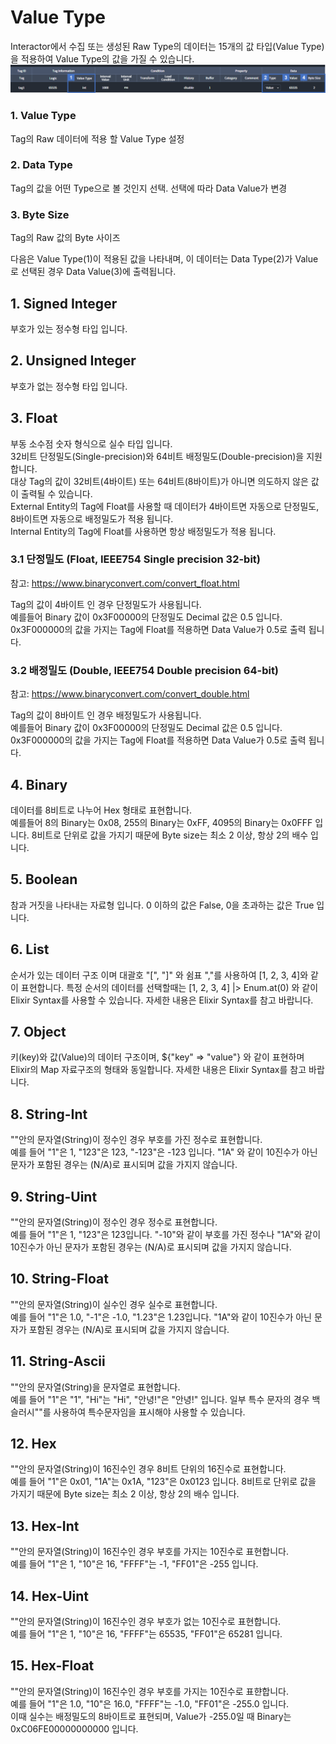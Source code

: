 # Value Type

Interactor에서 수집 또는 생성된 Raw Type의 데이터는 15개의 값 타입(Value Type)을 적용하여 Value Type의 값을 가질 수 있습니다.
![img](../../img/details/valuetype.png)
### 1. Value Type
Tag의 Raw 데이터에 적용 할 Value Type 설정
### 2. Data Type
Tag의 값을 어떤 Type으로 볼 것인지 선택. 선택에 따라 Data Value가 변경
### 3. Byte Size
Tag의 Raw 값의 Byte 사이즈

다음은 Value Type(1)이 적용된 값을 나타내며, 이 데이터는 Data Type(2)가 Value로 선택된 경우 Data Value(3)에 출력됩니다.

## 1. Signed Integer
부호가 있는 정수형 타입 입니다.

## 2. Unsigned Integer
부호가 없는 정수형 타입 입니다.

## 3. Float
부동 소수점 숫자 형식으로 실수 타입 입니다.  
32비트 단정밀도(Single-precision)와 64비트 배정밀도(Double-precision)을 지원합니다.  
대상 Tag의 값이 32비트(4바이트) 또는 64비트(8바이트)가 아니면 의도하지 않은 값이 출력될 수 있습니다.  
External Entity의 Tag에 Float를 사용할 때 데이터가 4바이트면 자동으로 단정밀도, 8바이트면 자동으로 배정밀도가 적용 됩니다.  
Internal Entity의 Tag에 Float를 사용하면 항상 배정밀도가 적용 됩니다.  

### 3.1 단정밀도 (Float, IEEE754 Single precision 32-bit)
참고: <https://www.binaryconvert.com/convert_float.html>

Tag의 값이 4바이트 인 경우 단정밀도가 사용됩니다.  
예를들어 Binary 값이 0x3F00000의 단정밀도 Decimal 값은 0.5 입니다. 0x3F000000의 값을 가지는 Tag에 Float를 적용하면 Data Value가 0.5로 출력 됩니다.  

### 3.2 배정밀도 (Double, IEEE754 Double precision 64-bit)
참고: <https://www.binaryconvert.com/convert_double.html>

Tag의 값이 8바이트 인 경우 배정밀도가 사용됩니다.  
예를들어 Binary 값이 0x3F00000의 단정밀도 Decimal 값은 0.5 입니다. 0x3F000000의 값을 가지는 Tag에 Float를 적용하면 Data Value가 0.5로 출력 됩니다.  


## 4. Binary
데이터를 8비트로 나누어 Hex 형태로 표현합니다.  
예를들어 8의 Binary는 0x08, 255의 Binary는 0xFF, 4095의 Binary는 0x0FFF 입니다.
8비트로 단위로 값을 가지기 때문에 Byte size는 최소 2 이상, 항상 2의 배수 입니다.

## 5. Boolean
참과 거짓을 나타내는 자료형 입니다. 
0 이하의 값은 False, 0을 초과하는 값은 True 입니다.

## 6. List
순서가 있는 데이터 구조 이며 대괄호 "[", "]" 와 쉼표 ","를 사용하여 [1, 2, 3, 4]와 같이 표현합니다. 특정 순서의 데이터를 선택할때는 [1, 2, 3, 4] |> Enum.at(0) 와 같이 Elixir Syntax를 사용할 수 있습니다. 자세한 내용은 Elixir Syntax를 참고 바랍니다.  


## 7. Object
키(key)와 값(Value)의 데이터 구조이며, ${"key" => "value"} 와 같이 표현하며 Elixir의 Map 자료구조의 형태와 동일합니다. 자세한 내용은 Elixir Syntax를 참고 바랍니다.  


## 8. String-Int
""안의 문자열(String)이 정수인 경우 부호를 가진 정수로 표현합니다.  
예를 들어 "1"은 1, "123"은 123, "-123"은 -123 입니다. "1A" 와 같이 10진수가 아닌 문자가 포함된 경우는 (N/A)로 표시되며 값을 가지지 않습니다.  

## 9. String-Uint
""안의 문자열(String)이 정수인 경우 정수로 표현합니다.  
예를 들어 "1"은 1, "123"은 123입니다. "-10"와 같이 부호를 가진 정수나 "1A"와 같이 10진수가 아닌 문자가 포함된 경우는 (N/A)로 표시되며 값을 가지지 않습니다.  

## 10. String-Float
""안의 문자열(String)이 실수인 경우 실수로 표현합니다.  
예를 들어 "1"은 1.0, "-1"은 -1.0, "1.23"은 1.23입니다. "1A"와 같이 10진수가 아닌 문자가 포함된 경우는 (N/A)로 표시되며 값을 가지지 않습니다.

## 11. String-Ascii
""안의 문자열(String)을 문자열로 표현합니다.  
예를 들어 "1"은 "1", "Hi"는 "Hi", "안녕!"은 "안녕!" 입니다. 일부 특수 문자의 경우 백슬러시"\"를 사용하여 특수문자임을 표시해야 사용할 수 있습니다.  

## 12. Hex
""안의 문자열(String)이 16진수인 경우 8비트 단위의 16진수로 표현합니다.  
예를 들어 "1"은 0x01, "1A"는 0x1A, "123"은 0x0123 입니다. 
8비트로 단위로 값을 가지기 때문에 Byte size는 최소 2 이상, 항상 2의 배수 입니다.

## 13. Hex-Int
""안의 문자열(String)이 16진수인 경우 부호를 가지는 10진수로 표현합니다.  
예를 들어 "1"은 1, "10"은 16, "FFFF"는 -1, "FF01"은 -255 입니다.

## 14. Hex-Uint
""안의 문자열(String)이 16진수인 경우 부호가 없는 10진수로 표현합니다.  
예를 들어 "1"은 1, "10"은 16, "FFFF"는 65535, "FF01"은 65281 입니다.

## 15. Hex-Float
""안의 문자열(String)이 16진수인 경우 부호를 가지는 10진수로 표햔합니다.  
예를 들어 "1"은 1.0, "10"은 16.0, "FFFF"는 -1.0, "FF01"은 -255.0 입니다.  
이때 실수는 배정밀도의 8바이트로 표현되며,  Value가 -255.0일 때 Binary는 0xC06FE00000000000 입니다.  